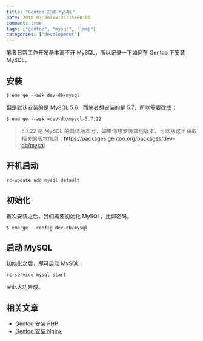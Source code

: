 ```yaml
---
title: "Gentoo 安装 MySQL"
date: 2018-07-30T00:37:15+08:00
comment: true
tags: ["gentoo", "mysql", "lnmp"]
categories: ["development"]
---
```


笔者日常工作开发基本离不开 MySQL，所以记录一下如何在 Gentoo 下安装 MySQL。
<!--more-->

## 安装

```
$ emerge --ask dev-db/mysql
```

但是默认安装的是 MySQL 5.6，而笔者想安装的是 5.7，所以需要改成：

```
$ emerge --ask =dev-db/mysql-5.7.22
```

> 5.7.22 是 MySQL 的具体版本号，如果你想安装其他版本，可以从这里获取相关的版本信息：https://packages.gentoo.org/packages/dev-db/mysql


## 开机启动

```
rc-update add mysql default
```


## 初始化

首次安装之后，我们需要初始化 MySQL，比如密码。

```
$ emerge --config dev-db/mysql
```


## 启动 MySQL

初始化之后，即可启动 MySQL：

```
rc-service mysql start
```

至此大功告成。

## 相关文章

- [Gentoo 安装 PHP](/post/gentoo/php)
- [Gentoo 安装 Nginx](/post/gentoo/nginx)
